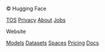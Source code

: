 © Hugging Face

[TOS](/terms-of-service) [Privacy](/privacy) [About](/huggingface) [Jobs](https://apply.workable.com/huggingface/)[](/)

Website

[Models](/models) [Datasets](/datasets) [Spaces](/spaces) [Pricing](/pricing) [Docs](/docs)